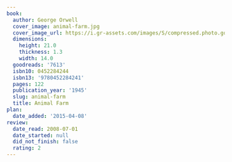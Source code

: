 ```yaml
---
book:
  author: George Orwell
  cover_image: animal-farm.jpg
  cover_image_url: https://i.gr-assets.com/images/S/compressed.photo.goodreads.com/books/1424037542l/7613._SX98_.jpg
  dimensions:
    height: 21.0
    thickness: 1.3
    width: 14.0
  goodreads: '7613'
  isbn10: 0452284244
  isbn13: '9780452284241'
  pages: 122
  publication_year: '1945'
  slug: animal-farm
  title: Animal Farm
plan:
  date_added: '2015-04-08'
review:
  date_read: 2008-07-01
  date_started: null
  did_not_finish: false
  rating: 2
---
```

